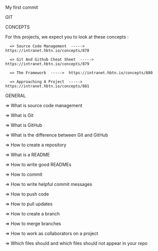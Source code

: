 My first commit

GIT


CONCEPTS

   For this projects, we expect you to look at these concepts :

      => Source Code Management  -----> https://intranet.hbtn.io/concepts/878

      => Git And Github Cheat Sheet  ----->  https://intranet.hbtn.io/concepts/879

      => The Framework  ----->  https://intranet.hbtn.io/concepts/880

      => Approaching A Project  ----->  https://intranet.hbtn.io/concepts/881
GENERAL

   => What is source code management

   => What is Git

   => What is GitHub

   => What is the difference between Git and GitHub

   => How to create a repository

   => What is a README

   => How to write good READMEs

   => How to commit

   => How to write helpful commit messages

   => How to push code

   => How to pull updates

   => How to create a branch

   => How to merge branches

   => How to work as collaborators on a project

   => Which files should and which files should not appear in your repo

